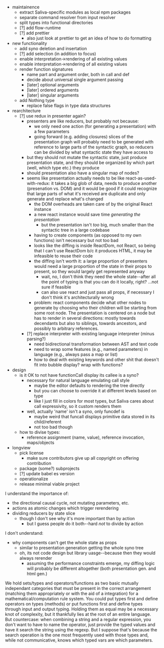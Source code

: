 * maintainence
  * extract Saliva-specific modules as local npm packages
  * separate command resolver from input resolver
  * split types into functional directories
  * [?] add flow-runtime
  * [?] add prettier
    * also just look at prettier to get an idea of how to do formatting
* new functionality
  * add syno deletion and insertation
  * [?] add selection (in addition to focus)
  * enable interpretation->rendering of all existing values
  * enable interpretation->rendering of all existing values
  * render function signatures
    * name part and argument order, both in call and def
    * decide about universal single argument passing
    * [later] optional arguments
    * [later] ordered arguments
    * [later] singular arguments
  * add Nothing type
    * replace false flags in type data structures
* rearchitecture
  * [?] use redux in presenter again?
    * presenters are like reducers, but probably not because:
      * we only need one action (for generating a presentation) with a few parameters
      * going forward (e.g. adding closures) slices of the presentation graph will probably need to be generated with reference to large parts of the syntactic graph, so reducers can be divided by what syntactic state they have access to
    * but they should not mutate the syntactic state, just produce presentation state, and they should be organized by which part (well, which type etc.) they produce
    * should presentation also have a singular map of nodes?
    * seems like presentation actually needs to be like react-as-used-with-redux: it takes a big glob of data, needs to produce another (presenation vs. DOM) and it would be good if it could recognize that large parts of what it's received are duplicate and only generate and replace what's changed
      * the DOM overheads are taken care of by the original React instance
      * a new react instance would save time _generating the presentation_
        * but the presentation isn't _too_ big, much smaller than the syntactic tree in a large codebase
      * having to create components (as opposed to my own functions) isn't necessary but not too bad
      * looks like the diffing is inside ReactDom, not React, so being that I can't use ReactDom b/c it produces HTML, it may be infeasible to reuse their code
      * the diffing isn't worth it: a large proportion of presenters would need a large proportion of the state in their props to present, so they would largely get represented anyway
        * wait, no, I don't think they need the whole state--after all the point of typing is that you can do it locally, right? ...not sure if feasible
        * can also use react and just pass all props, if necessary I don't think it's architecturally wrong
      * problem: react components decide what other nodes to generate by choosing who their children will be starting from some root node. The presentation is centered on a node but has to render in several directions: mostly towards decendants but also to siblings, towards ancestors, and possibly to arbitrary references.
    * [?] replace interpreter with existing language interpreter (minus parsing?)
      * need bidirectional transformation between AST and text code
      * need to wrap some features (e.g., named parameters) in language (e.g., always pass a map or list)
      * how to deal with existing keywords and other shit that doesn't fit into bubble display? wrap with functions?
* design
  * is it OK to not have functionCall display its callee is a syno?
    * necessary for natural language emulating call style
      * maybe the editor defaults to rendering the tree directly
      * but you can choose to override it at different levels based on type
      * like I just fill in colors for most types, but Saliva cares about call expressivity, so it custom renders them
    * well, actually 'name' isn't a syno, only funcdef is
      * maybe weird that funcall displays primitive data stored in its child/referent
      * not too bad though
  * how to divise types:
    * reference assignment (name, value), reference invocation, maps/objects
* longview
  * pick license
    * make sure contributors give up all copyright on offering contribution
  * package (some?) subprojects
  * [?] update babel es version
  * operationalize
  * release minimal viable project

I understand the importance of:
* the directional causal cycle, not mutating parameters, etc.
* actions as atomic changes which trigger rerendering
* dividing reducers by state slice
  * though I don't see why it's more important than by action
    * but I guess people do it both--hard _not_ to divide by action

I don't understand:
  * why components can't get the whole state as props
    * similar to presentation generation getting the whole syno tree
    * oh, its not code design but library uasge--because then they would always rerender
      * assuming the performance constraints emerge, my diffing logic will probably be different altogether (both presentation gen. and html gen.)

We hold sets/types and operators/functions as two basic mutually independant categories that must be present in the correct arrangement (matching them appropriately or with the aid of a integration) for a mathematical/computation rule system. You could put types first and define operators on types (methods) or put functions first and define types through input and output typing. Holding them as equal may be a necessary knot of complexity, but it thankfully lies at the root of an entire language. But countercase: when combining a string and a regular expression, you don't want to have to name the operator, just provide the typed values and have it search the string using the regexp. But I suppose that's because the search operation is the one most frequently used with those types and, while not communicative, knows which typed vars are which parameters.

